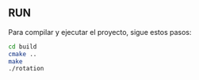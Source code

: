 ## RUN

Para compilar y ejecutar el proyecto, sigue estos pasos:

```bash
cd build
cmake ..
make
./rotation
